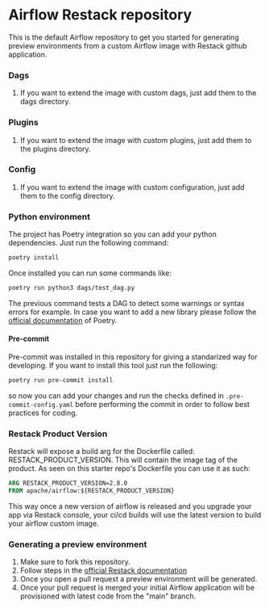 # Airflow Restack repository

This is the default Airflow repository to get you started for generating preview environments from a custom Airflow image with Restack github application.

### Dags
1. If you want to extend the image with custom dags, just add them to the dags directory.

### Plugins

1. If you want to extend the image with custom plugins, just add them to the plugins directory.

### Config

1. If you want to extend the image with custom configuration, just add them to the config directory.

### Python environment
The project has Poetry integration so you can add your python dependencies. Just run the following command:

```bash
poetry install
```

Once installed you can run some commands like:

```bash
poetry run python3 dags/test_dag.py
```

The previous command tests a DAG to detect some warnings or syntax errors for example. In case you want to add a new library please follow the [official documentation](https://python-poetry.org/docs/cli/#add) of Poetry.

#### Pre-commit
Pre-commit was installed in this repository for giving a standarized way for developing. If you want to install this tool just run the following:

```bash
poetry run pre-commit install
```

so now you can add your changes and run the checks defined in `.pre-commit-config.yaml` before performing the commit in order to follow best practices for coding.

### Restack Product Version
Restack will expose a build arg for the Dockerfile called: RESTACK_PRODUCT_VERSION. This will contain the image tag of the product. As seen on this starter repo's Dockerfile you can use it as such:
```dockerfile
ARG RESTACK_PRODUCT_VERSION=2.8.0
FROM apache/airflow:${RESTACK_PRODUCT_VERSION}
```

This way once a new version of airflow is released and you upgrade your app via Restack console,  your ci/cd builds will use the latest version to build your airflow custom image.

### Generating a preview environment

1. Make sure to fork this repository.
2. Follow steps in the [official Restack documentation](https://www.restack.io/docs/airflow-cicd)
3. Once you open a pull request a preview environment will be generated.
4. Once your pull request is merged your initial Airflow application will be provisioned with latest code from the "main" branch.
